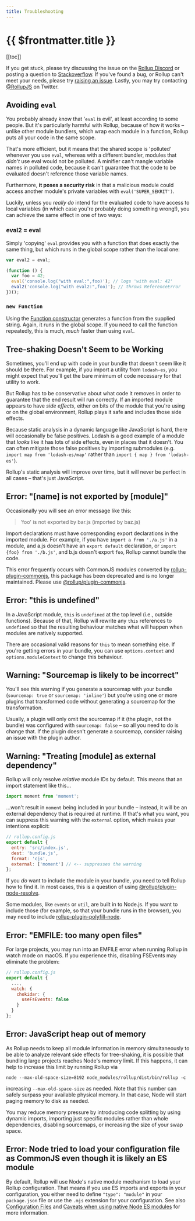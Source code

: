 ```yaml
---
title: Troubleshooting
---
```


# {{ $frontmatter.title }}

[[toc]]

If you get stuck, please try discussing the issue on the [Rollup Discord](https://is.gd/rollup_chat) or posting a question to [Stackoverflow](https://stackoverflow.com/questions/tagged/rollupjs). If you've found a bug, or Rollup can't meet your needs, please try [raising an issue](https://github.com/rollup/rollup/issues). Lastly, you may try contacting [@RollupJS](https://twitter.com/RollupJS) on Twitter.

## Avoiding `eval`

You probably already know that '`eval` is evil', at least according to some people. But it's particularly harmful with Rollup, because of how it works – unlike other module bundlers, which wrap each module in a function, Rollup puts all your code in the same scope.

That's more efficient, but it means that the shared scope is 'polluted' whenever you use `eval`, whereas with a different bundler, modules that _didn't_ use eval would not be polluted. A minifier can't mangle variable names in polluted code, because it can't guarantee that the code to be evaluated doesn't reference those variable names.

Furthermore, **it poses a security risk** in that a malicious module could access another module's private variables with `eval('SUPER_SEKRIT')`.

Luckily, unless you _really do_ intend for the evaluated code to have access to local variables (in which case you're probably doing something wrong!), you can achieve the same effect in one of two ways:

### eval2 = eval

Simply 'copying' `eval` provides you with a function that does exactly the same thing, but which runs in the global scope rather than the local one:

```js
var eval2 = eval;

(function () {
  var foo = 42;
  eval('console.log("with eval:",foo)'); // logs 'with eval: 42'
  eval2('console.log("with eval2:",foo)'); // throws ReferenceError
})();
```

### `new Function`

Using the [Function constructor](https://developer.mozilla.org/en-US/docs/Web/JavaScript/Reference/Global_Objects/Function) generates a function from the supplied string. Again, it runs in the global scope. If you need to call the function repeatedly, this is much, _much_ faster than using `eval`.

## Tree-shaking Doesn't Seem to be Working

Sometimes, you'll end up with code in your bundle that doesn't seem like it should be there. For example, if you import a utility from `lodash-es`, you might expect that you'll get the bare minimum of code necessary for that utility to work.

But Rollup has to be conservative about what code it removes in order to guarantee that the end result will run correctly. If an imported module appears to have _side effects_, either on bits of the module that you're using or on the global environment, Rollup plays it safe and includes those side effects.

Because static analysis in a dynamic language like JavaScript is hard, there will occasionally be false positives. Lodash is a good example of a module that _looks_ like it has lots of side effects, even in places that it doesn't. You can often mitigate those false positives by importing submodules (e.g. `import map from 'lodash-es/map'` rather than `import { map } from 'lodash-es'`).

Rollup's static analysis will improve over time, but it will never be perfect in all cases – that's just JavaScript.

## Error: "[name] is not exported by [module]"

Occasionally you will see an error message like this:

> 'foo' is not exported by bar.js (imported by baz.js)

Import declarations must have corresponding export declarations in the imported module. For example, if you have `import a from './a.js'` in a module, and a.js doesn't have an `export default` declaration, or `import {foo} from './b.js'`, and b.js doesn't export `foo`, Rollup cannot bundle the code.

This error frequently occurs with CommonJS modules converted by [rollup-plugin-commonjs](https://github.com/rollup/rollup-plugin-commonjs), this package has been deprecated and is no longer maintained. Please use [@rollup/plugin-commonjs](https://github.com/rollup/plugins/tree/master/packages/commonjs#custom-named-exports).

## Error: "this is undefined"

In a JavaScript module, `this` is `undefined` at the top level (i.e., outside functions). Because of that, Rollup will rewrite any `this` references to `undefined` so that the resulting behaviour matches what will happen when modules are natively supported.

There are occasional valid reasons for `this` to mean something else. If you're getting errors in your bundle, you can use `options.context` and `options.moduleContext` to change this behaviour.

## Warning: "Sourcemap is likely to be incorrect"

You'll see this warning if you generate a sourcemap with your bundle (`sourcemap: true` or `sourcemap: 'inline'`) but you're using one or more plugins that transformed code without generating a sourcemap for the transformation.

Usually, a plugin will only omit the sourcemap if it (the plugin, not the bundle) was configured with `sourcemap: false` – so all you need to do is change that. If the plugin doesn't generate a sourcemap, consider raising an issue with the plugin author.

## Warning: "Treating [module] as external dependency"

Rollup will only resolve _relative_ module IDs by default. This means that an import statement like this…

```js
import moment from 'moment';
```

…won't result in `moment` being included in your bundle – instead, it will be an external dependency that is required at runtime. If that's what you want, you can suppress this warning with the `external` option, which makes your intentions explicit:

```js
// rollup.config.js
export default {
  entry: 'src/index.js',
  dest: 'bundle.js',
  format: 'cjs',
  external: ['moment'] // <-- suppresses the warning
};
```

If you _do_ want to include the module in your bundle, you need to tell Rollup how to find it. In most cases, this is a question of using [@rollup/plugin-node-resolve](https://github.com/rollup/plugins/tree/master/packages/node-resolve).

Some modules, like `events` or `util`, are built in to Node.js. If you want to include those (for example, so that your bundle runs in the browser), you may need to include [rollup-plugin-polyfill-node](https://github.com/FredKSchott/rollup-plugin-polyfill-node).

## Error: "EMFILE: too many open files"

For large projects, you may run into an EMFILE error when running Rollup in watch mode on macOS. If you experience this, disabling FSEvents may eliminate the problem:

```js
// rollup.config.js
export default {
  ...,
  watch: {
    chokidar: {
      useFsEvents: false
    }
  }
};
```

## Error: JavaScript heap out of memory

As Rollup needs to keep all module information in memory simultaneously to be able to analyze relevant side effects for tree-shaking, it is possible that bundling large projects reaches Node's memory limit. If this happens, it can help to increase this limit by running Rollup via

```shell
node --max-old-space-size=8192 node_modules/rollup/dist/bin/rollup -c
```

increasing `--max-old-space-size` as needed. Note that this number can safely surpass your available physical memory. In that case, Node will start paging memory to disk as needed.

You may reduce memory pressure by introducing code splitting by using dynamic imports, importing just specific modules rather than whole dependencies, disabling sourcemaps, or increasing the size of your swap space.

## Error: Node tried to load your configuration file as CommonJS even though it is likely an ES module

By default, Rollup will use Node's native module mechanism to load your Rollup configuration. That means if you use ES imports and exports in your configuration, you either need to define `"type": "module"` in your `package.json` file or use the `.mjs` extension for your configuration. See also [Configuration Files](../command-line-interface/index.md#configuration-files) and [Caveats when using native Node ES modules](../command-line-interface/index.md#caveats-when-using-native-node-es-modules) for more information.
